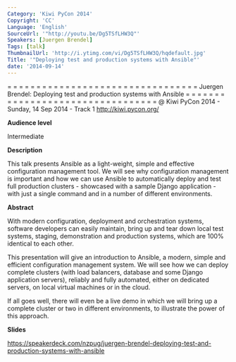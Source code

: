 ```yaml
---
Category: 'Kiwi PyCon 2014'
Copyright: 'CC'
Language: 'English'
SourceUrl: '"http://youtu.be/Dg5TSfLHW3Q"'
Speakers: [Juergen Brendel]
Tags: [talk]
ThumbnailUrl: 'http://i.ytimg.com/vi/Dg5TSfLHW3Q/hqdefault.jpg'
Title: '"Deploying test and production systems with Ansible"'
date: '2014-09-14'
---
```

= = = = = = = = = = = = = = = = = = = = = = = = = = = = = = = = = 
Juergen Brendel:
Deploying test and production systems with Ansible
= = = = = = = = = = = = = = = = = = = = = = = = = = = = = = = = = 
@ Kiwi PyCon 2014 - Sunday, 14 Sep 2014 - Track 1
http://kiwi.pycon.org/

**Audience level**

Intermediate

**Description**

This talk presents Ansible as a light-weight, simple and effective configuration management tool. We will see why configuration management is important and how we can use Ansible to automatically deploy and test full production clusters - showcased with a sample Django application - with just a single command and in a number of different environments.

**Abstract**

With modern configuration, deployment and orchestration systems, software developers can easily maintain, bring up and tear down local test systems, staging, demonstration and production systems, which are 100% identical to each other.

This presentation will give an introduction to Ansible, a modern, simple and efficient configuration management system. We will see how we can deploy complete clusters (with load balancers, database and some Django application servers), reliably and fully automated, either on dedicated servers, on local virtual machines or in the cloud.

If all goes well, there will even be a live demo in which we will bring up a complete cluster or two in different environments, to illustrate the power of this approach.

**Slides**

https://speakerdeck.com/nzpug/juergen-brendel-deploying-test-and-production-systems-with-ansible